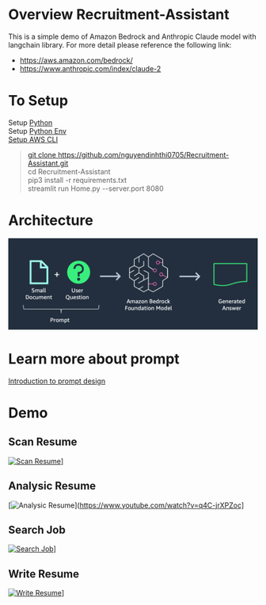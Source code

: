 
# Overview Recruitment-Assistant
This is a simple demo of Amazon Bedrock and Anthropic Claude model with langchain library. For more detail please reference the following link: <br />
- <a href="https://aws.amazon.com/bedrock/" target="_blank">https://aws.amazon.com/bedrock/ </a>
- <a href="https://www.anthropic.com/index/claude-2" target="_blank">https://www.anthropic.com/index/claude-2 </a>
# To Setup
Setup <a href='https://docs.python-guide.org/starting/install3/linux/' target='_blank'> Python <a><br />
Setup <a href='https://docs.python-guide.org/starting/install3/linux/' target='_blank'> Python Env<br />
Setup <a href='https://docs.aws.amazon.com/cli/latest/userguide/getting-started-quickstart.html' target='_blank'> AWS CLI<br />
> git clone https://github.com/nguyendinhthi0705/Recruitment-Assistant.git <br />
> cd Recruitment-Assistant <br />
> pip3 install -r requirements.txt <br />
> streamlit run Home.py --server.port 8080 <br />

# Architecture
![Architecture](./Architecture.png)

# Learn more about prompt
<a href="https://docs.anthropic.com/claude/docs/introduction-to-prompt-design" target="_blank">Introduction to prompt design </a>


# Demo

## Scan Resume
[![Scan Resume](http://img.youtube.com/vi/VrUwZdTiUL0/0.jpg)](https://www.youtube.com/watch?v=VrUwZdTiUL0)]

## Analysic Resume
[![Analysic Resume](http://img.youtube.com/vi/q4C-jrXPZoc/0.jpg)](https://www.youtube.com/watch?v=q4C-jrXPZoc]

## Search Job 
[![Search Job](http://img.youtube.com/vi/_bvkFHdEGZ0/0.jpg)](https://www.youtube.com/watch?v=_bvkFHdEGZ0)]

## Write Resume
[![Write Resume](http://img.youtube.com/vi/GrG-gw2LIDI/0.jpg)](https://www.youtube.com/watch?v=GrG-gw2LIDI)]

